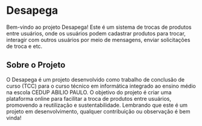 # Desapega

Bem-vindo ao projeto Desapega! Este é um sistema de trocas de produtos entre usuários, onde os usuários podem cadastrar produtos para trocar, interagir com outros usuários por meio de mensagens, enviar solicitações de troca e etc.

## Sobre o Projeto

O Desapega é um projeto desenvolvido como trabalho de conclusão de curso (TCC) para o curso técnico em informática integrado ao ensino médio na escola CEDUP ABILIO PAULO. O objetivo do projeto é criar uma plataforma online para facilitar a troca de produtos entre usuários, promovendo a reutilização e sustentabilidade. Lembrando que este é um projeto em desenvolvimento, qualquer contribuição ou observação é bem vinda!
